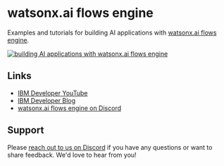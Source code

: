 # watsonx.ai flows engine

Examples and tutorials for building AI applications with [watsonx.ai flows engine](https://ibm.biz/wxflows-dashboard).

[![building AI applications with watsonx.ai flows engine](http://img.youtube.com/vi/XmG71GxxLzI/0.jpg)](http://www.youtube.com/watch?v=XmG71GxxLzI "Video Title")

## Links

- [IBM Developer YouTube](https://www.youtube.com/@IBMDeveloperAdvocates/videos)
- [IBM Developer Blog](https://developer.ibm.com)
- [watsonx.ai flows engine on Discord](https://discord.com/invite/NzCQQWm7Xs)


## Support

Please [reach out to us on Discord](https://discord.com/invite/NzCQQWm7Xs) if you have any questions or want to share feedback. We'd love to hear from you!
